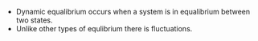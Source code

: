 - Dynamic equalibrium occurs when a system is in equalibrium between two states.
- Unlike other types of equlibrium there is fluctuations.